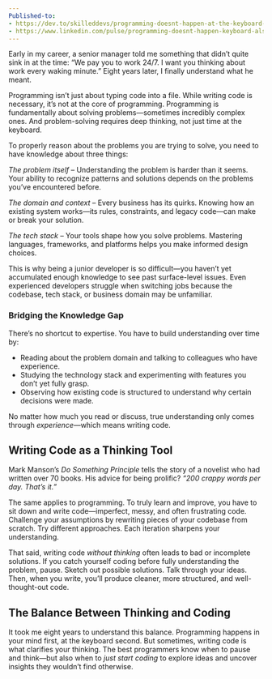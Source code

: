 ```yaml
---
Published-to:
- https://dev.to/skilleddevs/programming-doesnt-happen-at-the-keyboard-but-it-also-does-154
- https://www.linkedin.com/pulse/programming-doesnt-happen-keyboard-also-does-skilleddevs-mfqsf/
---
```

Early in my career, a senior manager told me something that didn’t quite sink in at the time: “We pay you to work 24/7. I want you thinking about work every waking minute.” Eight years later, I finally understand what he meant.

Programming isn’t just about typing code into a file. While writing code is necessary, it’s not at the core of programming. Programming is fundamentally about solving problems—sometimes incredibly complex ones. And problem-solving requires deep thinking, not just time at the keyboard.

To properly reason about the problems you are trying to solve, you need to have knowledge about three things:

*The problem itself* – Understanding the problem is harder than it seems. Your ability to recognize patterns and solutions depends on the problems you’ve encountered before.

*The domain and context* – Every business has its quirks. Knowing how an existing system works—its rules, constraints, and legacy code—can make or break your solution.

*The tech stack* – Your tools shape how you solve problems. Mastering languages, frameworks, and platforms helps you make informed design choices.

This is why being a junior developer is so difficult—you haven’t yet accumulated enough knowledge to see past surface-level issues. Even experienced developers struggle when switching jobs because the codebase, tech stack, or business domain may be unfamiliar.



### Bridging the Knowledge Gap

There’s no shortcut to expertise. You have to build understanding over time by:

- Reading about the problem domain and talking to colleagues who have experience.
- Studying the technology stack and experimenting with features you don’t yet fully grasp.
- Observing how existing code is structured to understand why certain decisions were made.

No matter how much you read or discuss, true understanding only comes through *experience*—which means writing code.

## Writing Code as a Thinking Tool

Mark Manson’s *Do Something Principle* tells the story of a novelist who had written over 70 books. His advice for being prolific? _“200 crappy words per day. That’s it.”_

The same applies to programming. To truly learn and improve, you have to sit down and write code—imperfect, messy, and often frustrating code. Challenge your assumptions by rewriting pieces of your codebase from scratch. Try different approaches. Each iteration sharpens your understanding.

That said, writing code *without thinking* often leads to bad or incomplete solutions. If you catch yourself coding before fully understanding the problem, pause. Sketch out possible solutions. Talk through your ideas. Then, when you write, you’ll produce cleaner, more structured, and well-thought-out code.

## The Balance Between Thinking and Coding

It took me eight years to understand this balance. Programming happens in your mind first, at the keyboard second. But sometimes, writing code is what clarifies your thinking. The best programmers know when to pause and think—but also when to *just start coding* to explore ideas and uncover insights they wouldn’t find otherwise.